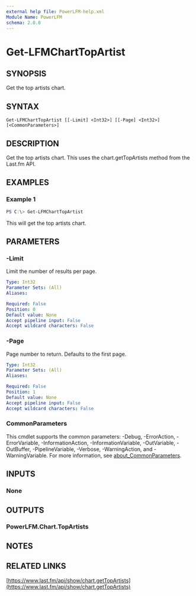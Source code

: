 ```yaml
---
external help file: PowerLFM-help.xml
Module Name: PowerLFM
schema: 2.0.0
---
```


# Get-LFMChartTopArtist

## SYNOPSIS
Get the top artists chart.

## SYNTAX

```
Get-LFMChartTopArtist [[-Limit] <Int32>] [[-Page] <Int32>] [<CommonParameters>]
```

## DESCRIPTION
Get the top artists chart. This uses the chart.getTopArtists method from the Last.fm API.

## EXAMPLES

### Example 1
```powershell
PS C:\> Get-LFMChartTopArtist
```

This will get the top artists chart.

## PARAMETERS

### -Limit
Limit the number of results per page.

```yaml
Type: Int32
Parameter Sets: (All)
Aliases:

Required: False
Position: 0
Default value: None
Accept pipeline input: False
Accept wildcard characters: False
```

### -Page
Page number to return. Defaults to the first page.

```yaml
Type: Int32
Parameter Sets: (All)
Aliases:

Required: False
Position: 1
Default value: None
Accept pipeline input: False
Accept wildcard characters: False
```

### CommonParameters
This cmdlet supports the common parameters: -Debug, -ErrorAction, -ErrorVariable, -InformationAction, -InformationVariable, -OutVariable, -OutBuffer, -PipelineVariable, -Verbose, -WarningAction, and -WarningVariable. For more information, see [about_CommonParameters](http://go.microsoft.com/fwlink/?LinkID=113216).

## INPUTS

### None

## OUTPUTS

### PowerLFM.Chart.TopArtists

## NOTES

## RELATED LINKS

[https://www.last.fm/api/show/chart.getTopArtists](https://www.last.fm/api/show/chart.getTopArtists)
